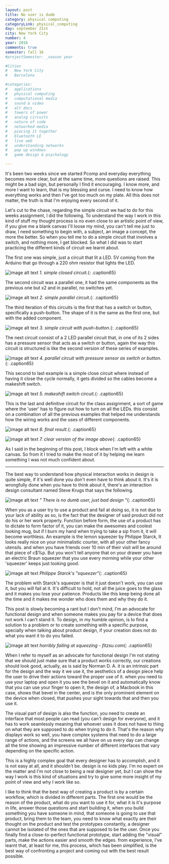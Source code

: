 ```yaml
---
layout: post
title: No user is dumb
category: physical computing
categoryLink: physical_computing
day: september 21st
city: New York City
number: 4
year: 2016
comments: true
semester: fall 16
#projectSemester: _season year

#Cities
#	New York City
#	Barcelona

#categories:
#	applications
#	physical computing 
#	computational media 
#	sound & video 
#	alt docs
#	towers of power 
#	analog circuits 
#	nature of code
#	networked media
#	piecing it together
#	bluetooth LE
#	live web
#	understanding networks
#	pop up windows
#	game design & psychology

---
```


It's been two weeks since we started Pcomp and everyday everything becomes more clear, but at the same time, more questions are raised. This might be a bad sign, but personally I find it encouraging. I know more, and more I want to learn, that is my blessing and curse. I need to know how everything works and then I've got too much on my plate. All this does not matter, the truth is that I'm enjoying every second of it. 

Let's cut to the chase, regarding the simple circuit we had to do for this weeks assignment, I did the following. To understand the way I work in this kind of stuff my thought process is no even close to an artistic point of view, if you give me a blank canvas I'll loose my mind, you can't tell me just to draw, I need something to begin with, a subject, an image a concept, the more the better. So when you tell me to do a simple circuit that involves a switch, and nothing more, I get blocked. So what I did was to start practicing the different kinds of circuit we learnt about. 

The first one was simple, just a circuit that lit a LED. 5V coming from the Arduino that go through a 220 ohm resistor that lights the LED. 

![image alt text](/img/thumnailsBlog/4_2.png)
*1. simple closed circuit.*{: .caption65}


The second circuit was a parallel one, it had the same components as the previous one but x2 and in parallel, no switches yet. 

![image alt text](/img/thumnailsBlog/4_3.png)
*2. simple parallel circuit.*{: .caption65}


The third iteration of this circuits is the first that has a switch or button, specifically a push-button. The shape of it is the same as the first one, but with the added component. 

![image alt text](/img/thumnailsBlog/4_4.png)
*3. simple circuit with push-button.*{: .caption65}


The next circuit consist of a 2 LED parallel circuit that, in one of its 2 sides has a pressure sensor that acts as a switch or button, again the way this circuit is structured is like the second version of these series of examples. 

![image alt text](/img/thumnailsBlog/4_5.png)
*4. parallel circuit with pressure sensor as switch or button.*{: .caption65}


This second to last example is a simple close circuit where instead of having it close the cycle normally, it gets divided so the cables become a makeshift switch. 

![image alt text](/img/thumnailsBlog/4_6.png)
*5. makeshift switch circuit.*{: .caption65}


This is the last and definitive circuit for the class assignment, a sort of game where the 'user' has to figure out how to turn on all the LEDs. this consist on a combination of all the previous examples that helped me understands how the wiring works and the uses of different components. 

![image alt text](/img/thumnailsBlog/4_7.png)
*6. final result.*{: .caption65}

![image alt text](/img/thumnailsBlog/4_8.png)
*7. clear version of the image above*{: .caption65}


As I said in the beginning of this post, I block when I'm left with a white canvas. So from it I tried to make the most of it by helping me learn something I was not much confident about.

---

The best way to understand how physical interaction works in design is quite simple, if it's well done you don't even have to think about it. It's it is wrongfully done when you have to think about it, there's an interaction design consultant named Steve Krugs that says the following. 

![image alt text](/img/thumnailsBlog/4_9.png)
*" There is no dumb user, just bad design "*{: .caption65}


When you as a user try to use a product and fail at doing so, it is not due to your lack of ability as so, is the fact that the designer of said product did not do his or her work properly. Function before form, the use of a product has to dictate to form factor of it, you can make the awesomes and coolest looking mug, but if I burn my hand when trying to take a sip from it, it will become worthless. An example is the lemon squeezer by Philippe Starck, It looks really nice on your minimalistic courter, with all your other fancy utensils. and when you have friends over 10 min of their visit will be around that piece of c$%p. But you won't tell anyone that on your drawer you have an electric Braun squeezer that you use every morning while your other 'squeezer' keeps just looking good. 

![image alt text](/img/thumnailsBlog/4_10.png)
*Philippe Starck's "squeezer"*{: .caption65}


The problem with Starck's squeezer is that it just doesn't work, you can use it, but you will fail at it. It's difficult to hold, not all the juice goes to the glass and it makes you lose your patience. Products like this keep being done all the time and it makes me wonder who does them and why they do it. 

This post is slowly becoming a rant but I don't mind, I'm an advocate for functional design and when someone makes you pay for a device that does not work I can't stand it. To design, in my humble opinion, is to find a solution to a problem or to create something with a specific purpose, specially when talking about product design, if your creation does not do what you want it to do you failed. 

![image alt text](/img/thumnailsBlog/4_10.gif)
*horribly failing at squeezing - fitzsu.com*{: .caption65}


When I refer to myself as an advocate for functional design I'm not stating that we should just make sure that a product works correctly, our creations should look good, actually, as is said by Norman D. A. it is an intrinsic part for the design and the way it we use it, the aesthetics of a design piece help the user to drive their actions toward the proper use of it. when you need to use your laptop and open it you see the bevel on it and automatically know that you can use your finger to open it, the design of, a Macbook in this case, shows that bevel in the center, and is the only prominent element on the device when closed, that pushes your sight towards that and then you use it. 

The visual part of design is also the function, you need to create an interface that most people can read (you can't design for everyone), and it has to work seamlessly meaning that whoever uses it does not have to thing on what they are supposed to do when trying to do it. That's the reason why displays work so well, you have complex systems that need to do a large range of actions, and the screens we all have on us every day can change all the time showing an impressive number of different interfaces that vary depending on the specific action. 

This is a highly complex goal that every designer has to accomplish, and it is not easy at all, and it shouldn't be. design is no kids play. I'm no expert on the matter and I'm not close to being a real designer yet, but I can show the way I work is this kind of situations and try to give some more insight of my point of view and why I work like so. 

I like to think that the best way of creating a product is by a certain workflow, which is divided in different parts. The first one would be the reason of the product, what do you want to use it for, what it is it's purpose in life, answer those questions and start building it, when you build something you have someone in mind, that someone is going to use that product, bring them to the team, you need to know what exactly are their thought on the product and test the prototypes constantly, a designer cannot be isolated of the ones that are supposed to be the user. Once you finally find a close-to-perfect functional prototype, start adding the "visual" parts, make the actions easier and smooth the edges. from experience, I've learnt that, at least for me, this process, which has been simplified, is the best way of confronting a project and coming out with the best result possible. 